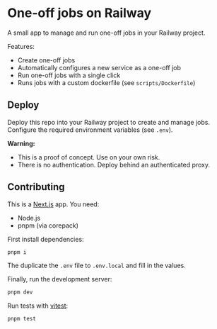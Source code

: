 # One-off jobs on Railway

A small app to manage and run one-off jobs in your Railway project.

Features:
- Create one-off jobs
- Automatically configures a new service as a one-off job
- Run one-off jobs with a single click
- Runs jobs with a custom dockerfile (see `scripts/Dockerfile`)

## Deploy

Deploy this repo into your Railway project to create and manage jobs. Configure the required environment variables (see `.env`).

**Warning:**
- This is a proof of concept. Use on your own risk.
- There is no authentication. Deploy behind an authenticated proxy.

## Contributing

This is a [Next.js][nextjs] app. You need:

- Node.js
- pnpm (via corepack)

First install dependencies:

```bash
pnpm i
```

The duplicate the `.env` file to `.env.local` and fill in the values.

Finally, run the development server:

```bash
pnpm dev
```

Run tests with [vitest][vitest]:

```bash
pnpm test
```

[nextjs]: https://nextjs.org/docs/app/
[vitest]: https://vitest.dev/guide/